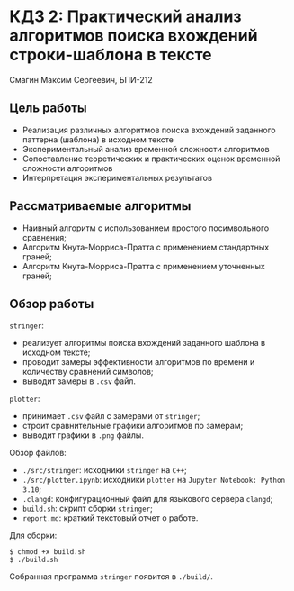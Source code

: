 # КДЗ 2: Практический анализ алгоритмов поиска вхождений строки-шаблона в тексте

Смагин Максим Сергеевич, БПИ-212

## Цель работы
- Реализация различных алгоритмов поиска вхождений заданного паттерна (шаблона) в исходном тексте
- Экспериментальный анализ временной сложности алгоритмов
- Сопоставление теоретических и практических оценок временной сложности алгоритмов
- Интерпретация экспериментальных результатов

## Рассматриваемые алгоритмы
- Наивный алгоритм с использованием простого посимвольного сравнения;
- Алгоритм Кнута-Морриса-Пратта с применением стандартных граней;
- Алгоритм Кнута-Морриса-Пратта с применением уточненных граней;

## Обзор работы

`stringer`:
- реализует алгоритмы поиска вхождений заданного шаблона в исходном тексте;
- проводит замеры эффективности алгоритмов по времени и количеству сравнений символов;
- выводит замеры в `.csv` файл.

`plotter`:
- принимает `.csv` файл с замерами от `stringer`;
- строит сравнительные графики алгоритмов по замерам;
- выводит графики в `.png` файлы.

Обзор файлов:
- `./src/stringer`: исходники `stringer` на `C++`;
- `./src/plotter.ipynb`: исходники `plotter` на `Jupyter Notebook: Python 3.10`;
- `.clangd`: конфигурационный файл для языкового сервера `clangd`;
- `build.sh`: скрипт сборки `stringer`;
- `report.md`: краткий текстовый отчет о работе.

Для сборки:

    $ chmod +x build.sh
    $ ./build.sh

Собранная программа `stringer` появится в `./build/`.
